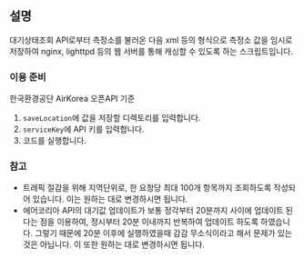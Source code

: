 ## 설명
대기상태조회 API로부터 측정소를 불러온 다음 xml 등의 형식으로 측정소 값을 임시로 저장하여 nginx, lighttpd 등의 웹 서버를 통해 캐싱할 수 있도록 하는 스크립트입니다.

### 이용 준비
한국환경공단 AirKorea 오픈API 기준
1. `saveLocation`에 값을 저장할 디렉토리를 입력합니다.
2. `serviceKey`에 API 키를 입력합니다.
3. 코드를 실행합니다.

### 참고
- 트래픽 절감을 위해 지역단위로, 한 요청당 최대 100개 항목까지 조회하도록 작성되어 있습니다. 이는 원하는 대로 변경하시면 됩니다.
- 에어코리아 API의 대기값 업데이트가 보통 정각부터 20분까지 사이에 업데이트 된다는 점을 이용하여, 정시부터 20분 이내까지 반복하여 업데이트 하도록 하였습니다. 그렇기 때문에 20분 이후에 실행하였을때 감감 무소식이라고 해서 문제가 있는 것은 아닙니다. 이 또한 원하는 대로 변경하시면 됩니다.
